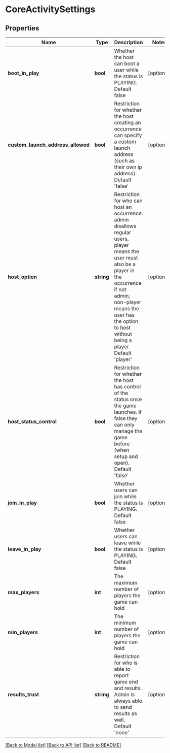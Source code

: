 # CoreActivitySettings

## Properties
Name | Type | Description | Notes
------------ | ------------- | ------------- | -------------
**boot_in_play** | **bool** | Whether the host can boot a user while the status is PLAYING. Default false | [optional] 
**custom_launch_address_allowed** | **bool** | Restriction for whether the host creating an occurrence can specify a custom launch address (such as their own ip address). Default &#39;false&#39; | [optional] 
**host_option** | **string** | Restriction for who can host an occurrence. admin disallows regular users, player means the user must also be a player in the occurrence if not admin, non-player means the user has the option to host without being a player. Default &#39;player&#39; | [optional] 
**host_status_control** | **bool** | Restriction for whether the host has control of the status once the game launches. If false they can only manage the game before (when setup and open). Default &#39;false&#39; | [optional] 
**join_in_play** | **bool** | Whether users can join while the status is PLAYING. Default false | [optional] 
**leave_in_play** | **bool** | Whether users can leave while the status is PLAYING. Default false | [optional] 
**max_players** | **int** | The maximum number of players the game can hold | [optional] 
**min_players** | **int** | The minimum number of players the game can hold | [optional] 
**results_trust** | **string** | Restriction for who is able to report game end and results. Admin is always able to send results as well. Default &#39;none&#39; | [optional] 

[[Back to Model list]](../README.md#documentation-for-models) [[Back to API list]](../README.md#documentation-for-api-endpoints) [[Back to README]](../README.md)


